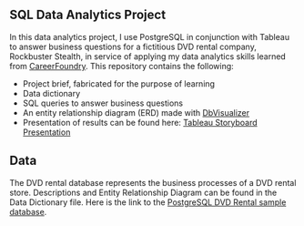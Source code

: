  ## SQL Data Analytics Project
In this data analytics project, I use PostgreSQL in conjunction with Tableau to answer business questions for a fictitious DVD rental company, Rockbuster Stealth, in service of applying my data analytics skills learned from [CareerFoundry](https://careerfoundry.com/). This repository contains the following:
- Project brief, fabricated for the purpose of learning
- Data dictionary
- SQL queries to answer business questions
- An entity relationship diagram (ERD) made with [DbVisualizer](https://www.dbvis.com/)
- Presentation of results can be found here: [Tableau Storyboard Presentation](https://public.tableau.com/app/profile/ryan.lee1243/viz/CareerFoundryExercise3_10_16891997793630/RockbusterPresentation?publish=yes)

## Data
The DVD rental database represents the business processes of a DVD rental store. Descriptions and Entity Relationship Diagram can be found in the Data Dictionary file.
Here is the link to the [PostgreSQL DVD Rental sample database](https://www.postgresqltutorial.com/wp-content/uploads/2019/05/dvdrental.zip).
